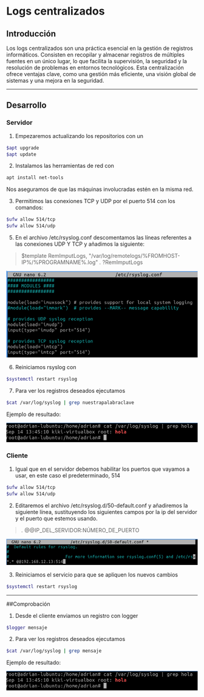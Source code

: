 # Logs centralizados

## Introducción

Los logs centralizados son una práctica esencial en la gestión de registros informáticos. Consisten en recopilar y almacenar registros de múltiples fuentes en un único lugar, lo que facilita la supervisión, la seguridad y la resolución de problemas en entornos tecnológicos. Esta centralización ofrece ventajas clave, como una gestión más eficiente, una visión global de sistemas y una mejora en la seguridad.

* * *

## Desarrollo

### Servidor

1. Empezaremos actualizando los repositorios con un

```bash
$apt upgrade
$apt update
```

2. Instalamos las herramientas de red con 

```bash
apt install net-tools
``` 
Nos aseguramos de que las máquinas involucradas estén en la misma red.
   
3. Permitimos las conexiones TCP y UDP por el puerto 514 con los comandos: 

```bash 
$ufw allow 514/tcp
$ufw allow 514/udp
```

5. En el archivo /etc/rsyslog.conf descomentamos las líneas referentes a las conexiones UDP Y TCP y añadimos la siguiente:

> $template RemImputLogs, "/var/log/remotelogs/%FROMHOST-IP%/%PROGRAMNAME%.log" *.* ?RemImputLogs

![tux](udptcp.png)

6. Reiniciamos rsyslog con

```bash
$systemctl restart rsyslog
```

7. Para ver los registros deseados ejecutamos

```bash
$cat /var/log/syslog | grep nuestrapalabraclave
```
Ejemplo de resultado:

![tux](imagen2.png)

### Cliente

1. Igual que en el servidor debemos habilitar los puertos que vayamos a usar, en este caso el predeterminado, 514

```bash 
$ufw allow 514/tcp
$ufw allow 514/udp
```

2. Editaremos el archivo /etc/rsyslog.d/50-default.conf y añadiremos la siguiente línea, sustituyendo los siguientes campos por la ip del servidor y el puerto que estemos usando.

> *.* @@IP_DEL_SERVIDOR:NÚMERO_DE_PUERTO

![tux](rsyslogconf.png)

3. Reiniciamos el servicio para que se apliquen los nuevos cambios

```bash
$systemctl restart rsyslog
```

* * *

##Comprobación

1. Desde el cliente enviamos un registro con logger

```bash
$logger mensaje
```
2. Para ver los registros deseados ejecutamos

```bash
$cat /var/log/syslog | grep mensaje
```
Ejemplo de resultado:

![tux](imagen2.png)

